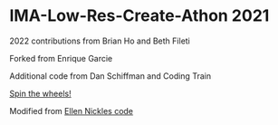 # IMA-Low-Res-Create-Athon 2021

2022 contributions from Brian Ho and Beth Fileti

Forked from Enrique Garcie

Additional code from Dan Schiffman and Coding Train

[Spin the wheels!](https://egarcia93.github.io/IMA-Low-Res-Create-Athon-2021/project-generator/index.html)

Modified from [Ellen Nickles code](https://ellennickles.github.io/IMA-Low-Res-Create-Athon/)
